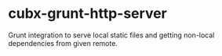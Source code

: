 # cubx-grunt-http-server
Grunt integration to serve local static files and getting non-local dependencies from given remote.
